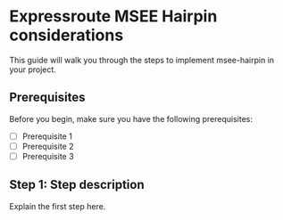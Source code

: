 # Expressroute MSEE Hairpin considerations

This guide will walk you through the steps to implement msee-hairpin in your project.

## Prerequisites

Before you begin, make sure you have the following prerequisites:

- [ ] Prerequisite 1
- [ ] Prerequisite 2
- [ ] Prerequisite 3

## Step 1: Step description

Explain the first step here.
